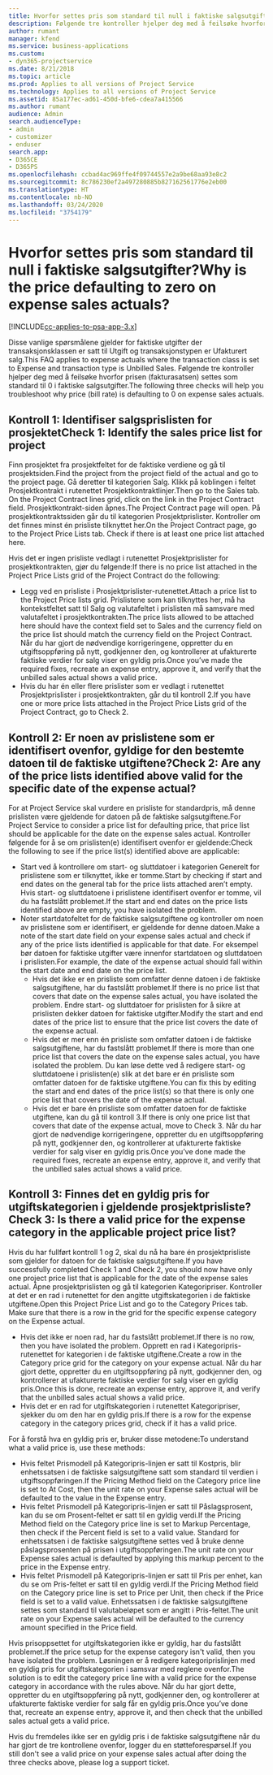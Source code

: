```yaml
---
title: Hvorfor settes pris som standard til null i faktiske salgsutgifter?
description: Følgende tre kontroller hjelper deg med å feilsøke hvorfor prisen settes som standard til 0 i faktiske salgsutgifter.
author: rumant
manager: kfend
ms.service: business-applications
ms.custom:
- dyn365-projectservice
ms.date: 8/21/2018
ms.topic: article
ms.prod: Applies to all versions of Project Service
ms.technology: Applies to all versions of Project Service
ms.assetid: 85a177ec-ad61-450d-bfe6-cdea7a415566
ms.author: rumant
audience: Admin
search.audienceType:
- admin
- customizer
- enduser
search.app:
- D365CE
- D365PS
ms.openlocfilehash: ccbad4ac969ffe4f09744557e2a9be68aa93e8c2
ms.sourcegitcommit: 8c786230ef2a497280885b827162561776e2eb00
ms.translationtype: HT
ms.contentlocale: nb-NO
ms.lasthandoff: 03/24/2020
ms.locfileid: "3754179"
---
```

# <a name="why-is-the-price-defaulting-to-zero-on-expense-sales-actuals"></a><span data-ttu-id="cefba-103">Hvorfor settes pris som standard til null i faktiske salgsutgifter?</span><span class="sxs-lookup"><span data-stu-id="cefba-103">Why is the price defaulting to zero on expense sales actuals?</span></span>

[!INCLUDE[cc-applies-to-psa-app-3.x](../includes/cc-applies-to-psa-app-3x.md)]

<span data-ttu-id="cefba-104">Disse vanlige spørsmålene gjelder for faktiske utgifter der transaksjonsklassen er satt til Utgift og transaksjonstypen er Ufakturert salg.</span><span class="sxs-lookup"><span data-stu-id="cefba-104">This FAQ applies to expense actuals where the transaction class is set to Expense and transaction type is Unbilled Sales.</span></span> <span data-ttu-id="cefba-105">Følgende tre kontroller hjelper deg med å feilsøke hvorfor prisen (fakturasatsen) settes som standard til 0 i faktiske salgsutgifter.</span><span class="sxs-lookup"><span data-stu-id="cefba-105">The following three checks will help you troubleshoot why price (bill rate) is defaulting to 0 on expense sales actuals.</span></span>

## <a name="check-1-identify-the-sales-price-list-for-project"></a><span data-ttu-id="cefba-106">Kontroll 1: Identifiser salgsprislisten for prosjektet</span><span class="sxs-lookup"><span data-stu-id="cefba-106">Check 1: Identify the sales price list for project</span></span>

<span data-ttu-id="cefba-107">Finn prosjektet fra prosjektfeltet for de faktiske verdiene og gå til prosjektsiden.</span><span class="sxs-lookup"><span data-stu-id="cefba-107">Find the project from the project field of the actual and go to the project page.</span></span> <span data-ttu-id="cefba-108">Gå deretter til kategorien Salg. Klikk på koblingen i feltet Prosjektkontrakt i rutenettet Prosjektkontraktlinjer.</span><span class="sxs-lookup"><span data-stu-id="cefba-108">Then go to the Sales tab. On the Project Contract lines grid, click on the link in the Project Contract field.</span></span> <span data-ttu-id="cefba-109">Prosjektkontrakt-siden åpnes.</span><span class="sxs-lookup"><span data-stu-id="cefba-109">The Project Contract page will open.</span></span> <span data-ttu-id="cefba-110">På prosjektkontraktssiden går du til kategorien Prosjektprislister. Kontroller om det finnes minst én prisliste tilknyttet her.</span><span class="sxs-lookup"><span data-stu-id="cefba-110">On the Project Contract page, go to the Project Price Lists tab. Check if there is at least one price list attached here.</span></span>

<span data-ttu-id="cefba-111">Hvis det er ingen prisliste vedlagt i rutenettet Prosjektprislister for prosjektkontrakten, gjør du følgende:</span><span class="sxs-lookup"><span data-stu-id="cefba-111">If there is no price list attached in the Project Price Lists grid of the Project Contract do the following:</span></span>

- <span data-ttu-id="cefba-112">Legg ved en prisliste i Prosjektprislister-rutenettet.</span><span class="sxs-lookup"><span data-stu-id="cefba-112">Attach a price list to the Project Price lists grid.</span></span> <span data-ttu-id="cefba-113">Prislistene som kan tilknyttes her, må ha kontekstfeltet satt til Salg og valutafeltet i prislisten må samsvare med valutafeltet i prosjektkontrakten.</span><span class="sxs-lookup"><span data-stu-id="cefba-113">The price lists allowed to be attached here should have the context field set to Sales and the currency field on the price list should match the currency field on the Project Contract.</span></span> <span data-ttu-id="cefba-114">Når du har gjort de nødvendige korrigeringene, oppretter du en utgiftsoppføring på nytt, godkjenner den, og kontrollerer at ufakturerte faktiske verdier for salg viser en gyldig pris.</span><span class="sxs-lookup"><span data-stu-id="cefba-114">Once you’ve made the required fixes, recreate an expense entry, approve it, and verify that the unbilled sales actual shows a valid price.</span></span>
- <span data-ttu-id="cefba-115">Hvis du har én eller flere prislister som er vedlagt i rutenettet Prosjektprislister i prosjektkontrakten, går du til kontroll 2.</span><span class="sxs-lookup"><span data-stu-id="cefba-115">If you have one or more price lists attached in the Project Price Lists grid of the Project Contract, go to Check 2.</span></span>

## <a name="check-2-are-any-of-the-price-lists-identified-above-valid-for-the-specific-date-of-the-expense-actual"></a><span data-ttu-id="cefba-116">Kontroll 2: Er noen av prislistene som er identifisert ovenfor, gyldige for den bestemte datoen til de faktiske utgiftene?</span><span class="sxs-lookup"><span data-stu-id="cefba-116">Check 2: Are any of the price lists identified above valid for the specific date of the expense actual?</span></span>

<span data-ttu-id="cefba-117">For at Project Service skal vurdere en prisliste for standardpris, må denne prislisten være gjeldende for datoen på de faktiske salgsutgiftene.</span><span class="sxs-lookup"><span data-stu-id="cefba-117">For Project Service to consider a price list for defaulting price, that price list should be applicable for the date on the expense sales actual.</span></span> <span data-ttu-id="cefba-118">Kontroller følgende for å se om prislisten(e) identifisert ovenfor er gjeldende:</span><span class="sxs-lookup"><span data-stu-id="cefba-118">Check the following to see if the price list(s) identified above are applicable:</span></span>

- <span data-ttu-id="cefba-119">Start ved å kontrollere om start- og sluttdatoer i kategorien Generelt for prislistene som er tilknyttet, ikke er tomme.</span><span class="sxs-lookup"><span data-stu-id="cefba-119">Start by checking if start and end dates on the general tab for the price lists attached aren’t empty.</span></span> <span data-ttu-id="cefba-120">Hvis start- og sluttdatoene i prislistene identifisert ovenfor er tomme, vil du ha fastslått problemet.</span><span class="sxs-lookup"><span data-stu-id="cefba-120">If the start and end dates on the price lists identified above are empty, you have isolated the problem.</span></span> 
- <span data-ttu-id="cefba-121">Noter startdatofeltet for de faktiske salgsutgiftene og kontroller om noen av prislistene som er identifisert, er gjeldende for denne datoen.</span><span class="sxs-lookup"><span data-stu-id="cefba-121">Make a note of the start date field on your expense sales actual and check if any of the price lists identified is applicable for that date.</span></span> <span data-ttu-id="cefba-122">For eksempel bør datoen for faktiske utgifter være innenfor startdatoen og sluttdatoen i prislisten.</span><span class="sxs-lookup"><span data-stu-id="cefba-122">For example, the date of the expense actual should fall within the start date and end date on the price list.</span></span> 
    - <span data-ttu-id="cefba-123">Hvis det ikke er en prisliste som omfatter denne datoen i de faktiske salgsutgiftene, har du fastslått problemet.</span><span class="sxs-lookup"><span data-stu-id="cefba-123">If there is no price list that covers that date on the expense sales actual, you have isolated the problem.</span></span> <span data-ttu-id="cefba-124">Endre start- og sluttdatoer for prislisten for å sikre at prislisten dekker datoen for faktiske utgifter.</span><span class="sxs-lookup"><span data-stu-id="cefba-124">Modify the start and end dates of the price list to ensure that the price list covers the date of the expense actual.</span></span> 
    - <span data-ttu-id="cefba-125">Hvis det er mer enn én prisliste som omfatter datoen i de faktiske salgsutgiftene, har du fastslått problemet.</span><span class="sxs-lookup"><span data-stu-id="cefba-125">If there is more than one price list that covers the date on the expense sales actual, you have isolated the problem.</span></span> <span data-ttu-id="cefba-126">Du kan løse dette ved å redigere start- og sluttdatoene i prislisten(e) slik at det bare er én prisliste som omfatter datoen for de faktiske utgiftene.</span><span class="sxs-lookup"><span data-stu-id="cefba-126">You can fix this by editing the start and end dates of the price list(s) so that there is only one price list that covers the date of the expense actual.</span></span> 
    - <span data-ttu-id="cefba-127">Hvis det er bare én prisliste som omfatter datoen for de faktiske utgiftene, kan du gå til kontroll 3.</span><span class="sxs-lookup"><span data-stu-id="cefba-127">If there is only one price list that covers that date of the expense actual, move to Check 3.</span></span>
<span data-ttu-id="cefba-128">Når du har gjort de nødvendige korrigeringene, oppretter du en utgiftsoppføring på nytt, godkjenner den, og kontrollerer at ufakturerte faktiske verdier for salg viser en gyldig pris.</span><span class="sxs-lookup"><span data-stu-id="cefba-128">Once you’ve done made the required fixes, recreate an expense entry, approve it, and verify that the unbilled sales actual shows a valid price.</span></span>

## <a name="check-3-is-there-a-valid-price-for-the-expense-category-in-the-applicable-project-price-list"></a><span data-ttu-id="cefba-129">Kontroll 3: Finnes det en gyldig pris for utgiftskategorien i gjeldende prosjektprisliste?</span><span class="sxs-lookup"><span data-stu-id="cefba-129">Check 3: Is there a valid price for the expense category in the applicable project price list?</span></span> 

<span data-ttu-id="cefba-130">Hvis du har fullført kontroll 1 og 2, skal du nå ha bare én prosjektprisliste som gjelder for datoen for de faktiske salgsutgiftene.</span><span class="sxs-lookup"><span data-stu-id="cefba-130">If you have successfully completed Check 1 and Check 2, you should now have only one project price list that is applicable for the date of the expense sales actual.</span></span> <span data-ttu-id="cefba-131">Åpne prosjektprislisten og gå til kategorien Kategoripriser. Kontroller at det er en rad i rutenettet for den angitte utgiftskategorien i de faktiske utgiftene.</span><span class="sxs-lookup"><span data-stu-id="cefba-131">Open this Project Price List and go to the Category Prices tab. Make sure that there is a row in the grid for the specific expense category on the Expense actual.</span></span>
 
- <span data-ttu-id="cefba-132">Hvis det ikke er noen rad, har du fastslått problemet.</span><span class="sxs-lookup"><span data-stu-id="cefba-132">If there is no row, then you have isolated the problem.</span></span> <span data-ttu-id="cefba-133">Opprett en rad i Kategoripris-rutenettet for kategorien i de faktiske utgiftene.</span><span class="sxs-lookup"><span data-stu-id="cefba-133">Create a row in the Category price grid for the category on your expense actual.</span></span> <span data-ttu-id="cefba-134">Når du har gjort dette, oppretter du en utgiftsoppføring på nytt, godkjenner den, og kontrollerer at ufakturerte faktiske verdier for salg viser en gyldig pris.</span><span class="sxs-lookup"><span data-stu-id="cefba-134">Once this is done, recreate an expense entry, approve it, and verify that the unbilled sales actual shows a valid price.</span></span> 
- <span data-ttu-id="cefba-135">Hvis det er en rad for utgiftskategorien i rutenettet Kategoripriser, sjekker du om den har en gyldig pris.</span><span class="sxs-lookup"><span data-stu-id="cefba-135">If there is a row for the expense category in the category prices grid, check if it has a valid price.</span></span>

<span data-ttu-id="cefba-136">For å forstå hva en gyldig pris er, bruker disse metodene:</span><span class="sxs-lookup"><span data-stu-id="cefba-136">To understand what a valid price is, use these methods:</span></span>

- <span data-ttu-id="cefba-137">Hvis feltet Prismodell på Kategoripris-linjen er satt til Kostpris, blir enhetssatsen i de faktiske salgsutgiftene satt som standard til verdien i utgiftsoppføringen.</span><span class="sxs-lookup"><span data-stu-id="cefba-137">If the Pricing Method field on the Category price line is set to At Cost, then the unit rate on your Expense sales actual will be defaulted to the value in the Expense entry.</span></span>
- <span data-ttu-id="cefba-138">Hvis feltet Prismodell på Kategoripris-linjen er satt til Påslagsprosent, kan du se om Prosent-feltet er satt til en gyldig verdi.</span><span class="sxs-lookup"><span data-stu-id="cefba-138">If the Pricing Method field on the Category price line is set to Markup Percentage, then check if the Percent field is set to a valid value.</span></span> <span data-ttu-id="cefba-139">Standard for enhetssatsen i de faktiske salgsutgiftene settes ved å bruke denne påslagsprosenten på prisen i utgiftsoppføringen.</span><span class="sxs-lookup"><span data-stu-id="cefba-139">The unit rate on your Expense sales actual is defaulted by applying this markup percent to the price in the Expense entry.</span></span>
- <span data-ttu-id="cefba-140">Hvis feltet Prismodell på Kategoripris-linjen er satt til Pris per enhet, kan du se om Pris-feltet er satt til en gyldig verdi.</span><span class="sxs-lookup"><span data-stu-id="cefba-140">If the Pricing Method field on the Category price line is set to Price per Unit, then check if the Price field is set to a valid value.</span></span> <span data-ttu-id="cefba-141">Enhetssatsen i de faktiske salgsutgiftene settes som standard til valutabeløpet som er angitt i Pris-feltet.</span><span class="sxs-lookup"><span data-stu-id="cefba-141">The unit rate on your Expense sales actual will be defaulted to the currency amount specified in the Price field.</span></span>

<span data-ttu-id="cefba-142">Hvis prisoppsettet for utgiftskategorien ikke er gyldig, har du fastslått problemet.</span><span class="sxs-lookup"><span data-stu-id="cefba-142">If the price setup for the expense category isn't valid, then you have isolated the problem.</span></span> <span data-ttu-id="cefba-143">Løsningen er å redigere kategoriprislinjen med en gyldig pris for utgiftskategorien i samsvar med reglene ovenfor.</span><span class="sxs-lookup"><span data-stu-id="cefba-143">The solution is to edit the category price line with a valid price for the expense category in accordance with the rules above.</span></span> <span data-ttu-id="cefba-144">Når du har gjort dette, oppretter du en utgiftsoppføring på nytt, godkjenner den, og kontrollerer at ufakturerte faktiske verdier for salg får en gyldig pris.</span><span class="sxs-lookup"><span data-stu-id="cefba-144">Once you’ve done that, recreate an expense entry, approve it, and then check that the unbilled sales actual gets a valid price.</span></span>

<span data-ttu-id="cefba-145">Hvis du fremdeles ikke ser en gyldig pris i de faktiske salgsutgiftene når du har gjort de tre kontrollene ovenfor, logger du en støtteforespørsel.</span><span class="sxs-lookup"><span data-stu-id="cefba-145">If you still don't see a valid price on your expense sales actual after doing the three checks above, please log a support ticket.</span></span>


